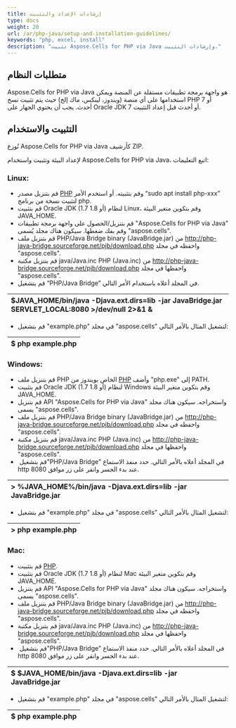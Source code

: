 ```yaml
---
title: إرشادات الإعداد والتثبيت
type: docs
weight: 20
url: /ar/php-java/setup-and-installation-guidelines/
keywords: "php, excel, install"
description: "تثبيت Aspose.Cells for PHP via Java وإرشادات التثبيت."
---
```




## **متطلبات النظام**
Aspose.Cells for PHP via Java هو واجهة برمجة تطبيقات مستقلة عن المنصة ويمكن استخدامها على أي منصة (ويندوز، لينكس، ماك إلخ) حيث يتم تثبيت نسخ PHP 7 أو أحدث. يجب أن يحتوي الجهاز على Oracle JDK 7 أو أحدث قبل إعداد التثبيت.
## **التثبيت والاستخدام**
تُوزع Aspose.Cells for PHP via Java كأرشيف ZIP.

لإعداد البيئة وتثبيت واستخدام Aspose.Cells for PHP via Java، اتبع التعليمات:
### **Linux:**
- قم بتنزيل مصدر [PHP](https://www.php.net/downloads.php) وقم بتثبيته. أو استخدم الأمر “sudo apt install php-xxx” لتثبيت نسخة من برنامج php.
- قم بتثبيت Oracle JDK (1.7 أو 1.8) لنظام Linux، وقم بتكوين متغير البيئة JAVA_HOME.
- قم بتنزيل/الحصول على واجهة برمجة تطبيقات "Aspose.Cells for PHP via Java" وقم بفك ضغطها. سيكون هناك مجلد يُسمى "aspose.cells".
- قم بتنزيل ملف PHP/Java Bridge binary (JavaBridge.jar) من http://php-java-bridge.sourceforge.net/pjb/download.php واحفظه في مجلد "aspose.cells".
- قم بتنزيل مكتبة java/Java.inc PHP (Java.inc) من http://php-java-bridge.sourceforge.net/pjb/download.php واحفظها في مجلد "aspose.cells".
- قم بتشغيل “PHP/Java Bridge” في المجلد أعلاه باستخدام الأمر التالي.

|$JAVA_HOME/bin/java -Djava.ext.dirs=lib -jar JavaBridge.jar SERVLET_LOCAL:8080 >/dev/null 2>&1 &|
| :- |
- قم بتشغيل "example.php" في مجلد "aspose.cells" لتشغيل المثال بالأمر التالي:

|$ php example.php|
| :- |
### **Windows:**
- قم بتنزيل ملف PHP الخاص بويندوز من [PHP](https://www.php.net/downloads.php) وأضف "php.exe" إلى PATH.
- قم بتثبيت Oracle JDK (1.7 أو 1.8) لنظام Windows وقم بتكوين متغير البيئة JAVA_HOME.
- قم بتنزيل API "Aspose.Cells for PHP via Java" واستخراجه. سيكون هناك مجلد يسمى "aspose.cells".
- قم بتنزيل ملف PHP/Java Bridge binary (JavaBridge.jar) من http://php-java-bridge.sourceforge.net/pjb/download.php واحفظه في مجلد "aspose.cells".
- قم بتنزيل مكتبة java/Java.inc PHP (Java.inc) من http://php-java-bridge.sourceforge.net/pjb/download.php واحفظها في مجلد "aspose.cells".
- قم بتشغيل ‏"PHP/Java Bridge" في المجلد أعلاه بالأمر التالي. حدد منفذ الاستماع http 8080 عند بدء الجسر وانقر على زر موافق.

|> %JAVA_HOME%/bin/java -Djava.ext.dirs=lib -jar JavaBridge.jar|
| :- |
- قم بتشغيل "example.php" في مجلد "aspose.cells" لتشغيل المثال بالأمر التالي:

|> php example.php|
| :- |
### **Mac:**
- قم بتثبيت [PHP](https://www.php.net/downloads.php).
- قم بتثبيت Oracle JDK (1.7 أو 1.8) لنظام Mac وقم بتكوين متغير البيئة JAVA_HOME.
- قم بتنزيل API "Aspose.Cells for PHP via Java" واستخراجه. سيكون هناك مجلد يسمى "aspose.cells".
- قم بتنزيل ملف PHP/Java Bridge binary (JavaBridge.jar) من http://php-java-bridge.sourceforge.net/pjb/download.php واحفظه في مجلد "aspose.cells".
- قم بتنزيل مكتبة java/Java.inc PHP (Java.inc) من http://php-java-bridge.sourceforge.net/pjb/download.php واحفظها في مجلد "aspose.cells".
- قم بتشغيل ‏"PHP/Java Bridge" في المجلد أعلاه بالأمر التالي. حدد منفذ الاستماع http 8080 عند بدء الجسر وانقر على زر موافق.

|$ $JAVA_HOME/bin/java -Djava.ext.dirs=lib -jar JavaBridge.jar|
| :- |
- قم بتشغيل "example.php" في مجلد "aspose.cells" لتشغيل المثال بالأمر التالي:

|$ php example.php|
| :- |


